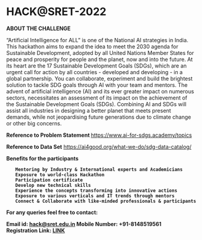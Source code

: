 # HACK@SRET-2022
<b>ABOUT THE CHALLENGE</b>
<p>“Artificial Intelligence for ALL” is one of the National AI strategies in India. This hackathon
aims to expand the idea to meet the 2030 agenda for Sustainable Development, adopted by all
United Nations Member States for peace and prosperity for people and the planet, now and
into the future. At its heart are the 17 Sustainable Development Goals (SDGs), which are an
urgent call for action by all countries - developed and developing - in a global partnership.
You can collaborate, experiment and build the brightest solution to tackle SDG goals through
AI with your team and mentors.
The advent of artificial intelligence (AI) and its ever greater impact on numerous sectors,
necessitates an assessment of its impact on the achievement of the Sustainable Development
Goals (SDGs). Combining AI and SDGs will assist all industries in designing a better planet
that meets present demands, while not jeopardising future generations due to climate change
or other big concerns.</p>



<b> Reference to Problem Statement </b>
https://www.ai-for-sdgs.academy/topics

<b> Reference to Data Set</b>
https://ai4good.org/what-we-do/sdg-data-catalog/

 
<b>Benefits for the participants<b>
  <ul>

    Mentoring by Industry & International experts and Academicians
    Exposure to world-class Hackathon
    Participation certificate
    Develop new technical skills
    Experience the concepts transforming into innovative actions 
    Exposure to various verticals and IT trends through mentors 
    Connect & Collaborate with like-minded professionals & participants
  </ul>
 
For any queries feel free to contact:
 
Email id: hack@sret.edu.in
Mobile Number: +91-8148519561
<br/>
<b>Registration Link: <a href="https://www.sret.edu.in/hack-sret.html "> LINK</a></b>
 

